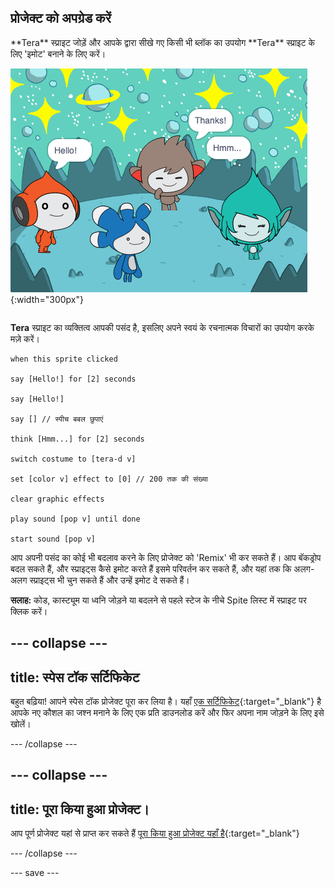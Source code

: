 ## प्रोजेक्ट को अपग्रेड करें

<div style="display: flex; flex-wrap: wrap">
<div style="flex-basis: 200px; flex-grow: 1; margin-right: 15px;">
**Tera** स्प्राइट जोड़ें और आपके द्वारा सीखे गए किसी भी ब्लॉक का उपयोग **Tera** स्प्राइट के लिए 'इमोट' बनाने के लिए करें।
</div>
<div>

![Tera स्प्राइट Stage पर।](images/tera-step.png){:width="300px"}

</div>
</div>

**Tera** स्प्राइट का व्यक्तित्व आपकी पसंद है, इसलिए अपने स्वयं के रचनात्मक विचारों का उपयोग करके मज़े करें।

```blocks3
when this sprite clicked

say [Hello!] for [2] seconds

say [Hello!]

say [] // स्पीच बबल छुपाएं

think [Hmm...] for [2] seconds

switch costume to [tera-d v]

set [color v] effect to [0] // 200 तक की संख्या

clear graphic effects

play sound [pop v] until done

start sound [pop v]
```

आप अपनी पसंद का कोई भी बदलाव करने के लिए प्रोजेक्ट को 'Remix' भी कर सकते हैं। आप बॅकड्रोप बदल सकते हैं, और स्प्राइट्स कैसे इमोट करते हैं इसमे परिवर्तन कर सकते हैं, और यहां तक कि अलग-अलग स्प्राइट्स भी चुन सकते हैं और उन्हें इमोट दे सकते हैं।

**सलाह:** कोड, कास्ट्यूम या ध्वनि जोड़ने या बदलने से पहले स्टेज के नीचे Spite लिस्ट में स्प्राइट पर क्लिक करें।

--- collapse ---
---
title: स्पेस टॉक सर्टिफिकेट
---

बहुत बढ़िया! आपने स्पेस टॉक प्रोजेक्ट पूरा कर लिया है। यहाँ [एक सर्टिफिकेट](https://drive.google.com/file/d/18xx4uNIyRSty_2ujHkGDzGwTgfSGC1AF/view?usp=sharing){:target="_blank"} है आपके नए कौशल का जश्न मनाने के लिए एक प्रति डाउनलोड करें और फिर अपना नाम जोड़ने के लिए इसे खोलें।

--- /collapse ---

--- collapse ---
---
title: पूरा किया हुआ प्रोजेक्ट।
---

आप पूर्ण प्रोजेक्ट यहां से प्राप्त कर सकते हैं [पूरा किया हुआ प्रोजेक्ट यहाँ है](https://scratch.mit.edu/projects/485673032/){:target="_blank"}

--- /collapse ---

--- save ---
